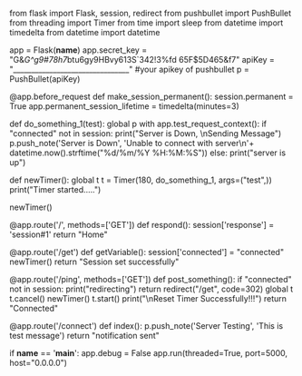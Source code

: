 from flask import Flask, session, redirect
from pushbullet import PushBullet
from threading import Timer
from time import sleep
from datetime import timedelta
from datetime import datetime

app = Flask(__name__)
app.secret_key = "G&*G^g9#78h7*btu6gy9HBvy613S`342!3%fd 65F$5D465&f7"
apiKey = "________________________________" #your apikey of pushbullet
p = PushBullet(apiKey)


@app.before_request
def make_session_permanent():
    session.permanent = True
    app.permanent_session_lifetime = timedelta(minutes=3)


def do_something_1(test):
    global p
    with app.test_request_context():
        if "connected" not in session:
            print("Server is Down, \nSending Message")
            p.push_note('Server is Down', 'Unable to connect with server\n'+ datetime.now().strftime("%d/%m/%Y %H:%M:%S"))
        else:
            print("server is up")


def newTimer():
    global t
    t = Timer(180, do_something_1, args=("test",))
    print("Timer started.....")


newTimer()


@app.route('/', methods=['GET'])
def respond():
    session['response'] = 'session#1'
    return "Home"


@app.route('/get')
def getVariable():
    session['connected'] = "connected"
    newTimer()
    return "Session set successfully"


@app.route('/ping', methods=['GET'])
def post_something():
    if "connected" not in session:
        print("redirecting")
        return redirect("/get", code=302)
    global t
    t.cancel()
    newTimer()
    t.start()
    print("\nReset Timer Successfully!!!")
    return "Connected"


@app.route('/connect')
def index():
    p.push_note('Server Testing', 'This is test message')
    return "notification sent"


if __name__ == '__main__':
    app.debug = False
    app.run(threaded=True, port=5000, host="0.0.0.0")
